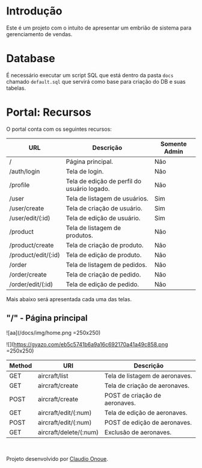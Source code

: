 # Introdução

Este é um projeto com o intuito de apresentar um embrião de sistema para gerenciamento de vendas.

# Database

É necessário executar um script SQL que está dentro da pasta `docs` chamado `default.sql` que servirá como base para criação do DB e suas tabelas.

# Portal: Recursos

O portal conta com os seguintes recursos:

| URL | Descrição | Somente Admin |
| --- | --- | --- | 
| / | Página principal. | Não |
| /auth/login | Tela de login. | Não |
| /profile | Tela de edição de perfil do usuário logado. | Não |
| /user | Tela de listagem de usuários. | Sim |
| /user/create | Tela de criação de usuário. | Sim |
| /user/edit/(:id) | Tela de edição de usuário. | Sim |
| /product | Tela de listagem de produtos. | Não |
| /product/create | Tela de criação de produto. | Não |
| /product/edit/(:id) | Tela de edição de produto. | Não |
| /order | Tela de listagem de pedidos. | Não |
| /order/create | Tela de criação de pedido. | Não |
| /order/edit/(:id) | Tela de edição de pedido. | Não |

Mais abaixo será apresentada cada uma das telas.

## "/" - Página principal

![aa](/docs/img/home.png =250x250)

![](https://gyazo.com/eb5c5741b6a9a16c692170a41a49c858.png =250x250)

| Method | URI | Descrição |
| --- | --- | --- |
| GET | aircraft/list | Tela de listagem de aeronaves. |
| GET | aircraft/create | Tela de criação de aeronaves. |
| POST | aircraft/create | POST de criação de aeronaves. |
| GET | aircraft/edit/(:num) | Tela de edição de aeronaves. |
| POST | aircraft/edit/(:num) | POST de edição de aeronaves. |
| GET | aircraft/delete/(:num) | Exclusão de aeronaves. |

<br />

Projeto desenvolvido por [Claudio Onoue](https://github.com/claudioonoue).